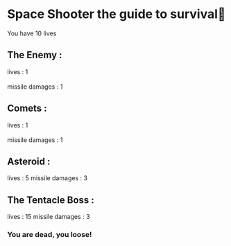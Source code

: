 ﻿# Space Shooter the guide to survival👾

You have 10 lives

## The Enemy :
lives : 1
<br/><br/>
missile damages : 1

## Comets :
lives : 1
<br/><br/>
missile damages : 1

## Asteroid :
lives : 5
missile damages : 3
 
## The Tentacle Boss :
lives : 15
missile damages : 3


### You are dead, you loose!
